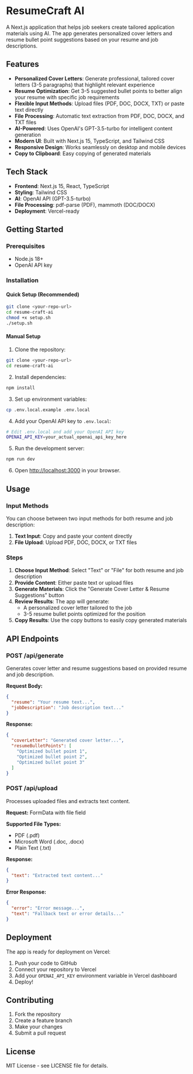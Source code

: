 # ResumeCraft AI

A Next.js application that helps job seekers create tailored application materials using AI. The app generates personalized cover letters and resume bullet point suggestions based on your resume and job descriptions.

## Features

- **Personalized Cover Letters**: Generate professional, tailored cover letters (3-5 paragraphs) that highlight relevant experience
- **Resume Optimization**: Get 3-5 suggested bullet points to better align your resume with specific job requirements
- **Flexible Input Methods**: Upload files (PDF, DOC, DOCX, TXT) or paste text directly
- **File Processing**: Automatic text extraction from PDF, DOC, DOCX, and TXT files
- **AI-Powered**: Uses OpenAI's GPT-3.5-turbo for intelligent content generation
- **Modern UI**: Built with Next.js 15, TypeScript, and Tailwind CSS
- **Responsive Design**: Works seamlessly on desktop and mobile devices
- **Copy to Clipboard**: Easy copying of generated materials

## Tech Stack

- **Frontend**: Next.js 15, React, TypeScript
- **Styling**: Tailwind CSS
- **AI**: OpenAI API (GPT-3.5-turbo)
- **File Processing**: pdf-parse (PDF), mammoth (DOC/DOCX)
- **Deployment**: Vercel-ready

## Getting Started

### Prerequisites

- Node.js 18+
- OpenAI API key

### Installation

#### Quick Setup (Recommended)
```bash
git clone <your-repo-url>
cd resume-craft-ai
chmod +x setup.sh
./setup.sh
```

#### Manual Setup
1. Clone the repository:
```bash
git clone <your-repo-url>
cd resume-craft-ai
```

2. Install dependencies:
```bash
npm install
```

3. Set up environment variables:
```bash
cp .env.local.example .env.local
```

4. Add your OpenAI API key to `.env.local`:
```bash
# Edit .env.local and add your OpenAI API key
OPENAI_API_KEY=your_actual_openai_api_key_here
```

5. Run the development server:
```bash
npm run dev
```

6. Open [http://localhost:3000](http://localhost:3000) in your browser.

## Usage

### Input Methods
You can choose between two input methods for both resume and job description:

1. **Text Input**: Copy and paste your content directly
2. **File Upload**: Upload PDF, DOC, DOCX, or TXT files

### Steps
1. **Choose Input Method**: Select "Text" or "File" for both resume and job description
2. **Provide Content**: Either paste text or upload files
3. **Generate Materials**: Click the "Generate Cover Letter & Resume Suggestions" button
4. **Review Results**: The app will generate:
   - A personalized cover letter tailored to the job
   - 3-5 resume bullet points optimized for the position
5. **Copy Results**: Use the copy buttons to easily copy generated materials

## API Endpoints

### POST /api/generate

Generates cover letter and resume suggestions based on provided resume and job description.

**Request Body:**
```json
{
  "resume": "Your resume text...",
  "jobDescription": "Job description text..."
}
```

**Response:**
```json
{
  "coverLetter": "Generated cover letter...",
  "resumeBulletPoints": [
    "Optimized bullet point 1",
    "Optimized bullet point 2",
    "Optimized bullet point 3"
  ]
}
```

### POST /api/upload

Processes uploaded files and extracts text content.

**Request:** FormData with file field

**Supported File Types:**
- PDF (.pdf)
- Microsoft Word (.doc, .docx)
- Plain Text (.txt)

**Response:**
```json
{
  "text": "Extracted text content..."
}
```

**Error Response:**
```json
{
  "error": "Error message...",
  "text": "Fallback text or error details..."
}
```

## Deployment

The app is ready for deployment on Vercel:

1. Push your code to GitHub
2. Connect your repository to Vercel
3. Add your `OPENAI_API_KEY` environment variable in Vercel dashboard
4. Deploy!

## Contributing

1. Fork the repository
2. Create a feature branch
3. Make your changes
4. Submit a pull request

## License

MIT License - see LICENSE file for details.
